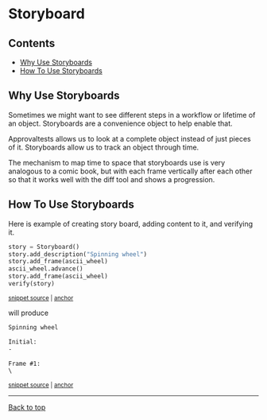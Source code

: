 # Storyboard

<!-- toc -->
## Contents

  * [Why Use Storyboards](#why-use-storyboards)
  * [How To Use Storyboards](#how-to-use-storyboards)<!-- endToc -->

## Why Use Storyboards
 
Sometimes we might want to see different steps in a workflow or lifetime of an object. Storyboards are a convenience object to help enable that.

Approvaltests allows us to look at a complete object instead of just pieces of it. Storyboards allow us to track an object through time. 

The mechanism to map time to space that storyboards use is very analogous to a comic book, but with each frame vertically after each other so that it works well with the diff tool and shows a progression.

## How To Use Storyboards

Here is example of creating story board, adding content to it, and verifying it.

<!-- snippet: use_storyboard -->
<a id='snippet-use_storyboard'></a>
```py
story = Storyboard()
story.add_description("Spinning wheel")
story.add_frame(ascii_wheel)
ascii_wheel.advance()
story.add_frame(ascii_wheel)
verify(story)
```
<sup><a href='/tests/test_verify.py#L179-L186' title='Snippet source file'>snippet source</a> | <a href='#snippet-use_storyboard' title='Start of snippet'>anchor</a></sup>
<!-- endSnippet -->

will produce 

<!-- snippet: VerifyTests.test_simple_storyboard.approved.txt -->
<a id='snippet-VerifyTests.test_simple_storyboard.approved.txt'></a>
```txt
Spinning wheel

Initial:
-

Frame #1:
\
```
<sup><a href='/tests/approved_files/VerifyTests.test_simple_storyboard.approved.txt#L1-L8' title='Snippet source file'>snippet source</a> | <a href='#snippet-VerifyTests.test_simple_storyboard.approved.txt' title='Start of snippet'>anchor</a></sup>
<!-- endSnippet -->

___
[Back to top](../README.md)
